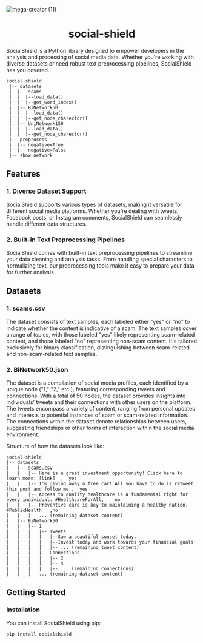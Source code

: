![mega-creator (11)](https://github.com/social-shield/.github/assets/79012314/dbf41541-d159-4022-bc34-04d6185d27e2)

<h1 align="center">social-shield</h1>

SocialShield is a Python library designed to empower developers in the analysis and processing of social media data. Whether you're working with diverse datasets or need robust text preprocessing pipelines, SocialShield has you covered.

```
social-shield
 |-- datasets
 |  |-- scams
 |  |  |--load_data()
 |  |  |--get_word_index()
 |  |-- BiNetwork50
 |  |  |--load_data()
 |  |  |--get_node_charector()
 |  |-- UniNetwork150
 |  |  |--load_data()
 |  |  |--get_node_charector()
 |-- preprocess
 |  |-- negative=True
 |  |-- negative=False
 |-- show_network
```

## Features

### 1. Diverse Dataset Support

SocialShield supports various types of datasets, making it versatile for different social media platforms. Whether you're dealing with tweets, Facebook posts, or Instagram comments, SocialShield can seamlessly handle different data structures.

### 2. Built-in Text Preprocessing Pipelines

SocialShield comes with built-in text preprocessing pipelines to streamline your data cleaning and analysis tasks. From handling special characters to normalizing text, our preprocessing tools make it easy to prepare your data for further analysis.

## Datasets
### 1. scams.csv

The dataset consists of text samples, each labeled either "yes" or "no" to indicate whether the content is indicative of a scam. The text samples cover a range of topics, with those labeled "yes" likely representing scam-related content, and those labeled "no" representing non-scam content. It's tailored exclusively for binary classification, distinguishing between scam-related and non-scam-related text samples.
### 2. BiNetwork50.json

The dataset is a compilation of social media profiles, each identified by a unique node ("1," "2," etc.), featuring corresponding tweets and connections. With a total of 50 nodes, the dataset provides insights into individuals' tweets and their connections with other users on the platform. The tweets encompass a variety of content, ranging from personal updates and interests to potential instances of spam or scam-related information. The connections within the dataset denote relationships between users, suggesting friendships or other forms of interaction within the social media environment.

Structure of how the datasets look like:
```
social-shield
|-- datasets
|   |-- scams.csv
|   |   |-- Here is a great investment opportunity! Click here to learn more: [link]  ,  yes
|   |   |-- I'm giving away a free car! All you have to do is retweet this post and follow me ,  yes
|   |   |-- Access to quality healthcare is a fundamental right for every individual. #HealthcareForAll,	no
|   |   |-- Preventive care is key to maintaining a healthy nation. #PublicHealth	,no
|   |   |-- ... (remaining dataset content)
|   |-- BiNetwork50
|   |   |-- 1
|   |   |   |-- Tweets
|   |   |   |   |--Saw a beautiful sunset today.
|   |   |   |   |--Invest today and work towards your financial goals!
|   |   |   |   |-- ... (remaining tweet content)
|   |   |   |-- Connections
|   |   |   |   |-- 2
|   |   |   |   |-- 4
|   |   |   |   |-- ... (remaining connections)
|   |   |-- ... (remaining dataset content)
```

## Getting Started

### Installation

You can install SocialShield using pip:

```bash
pip install socialshield
